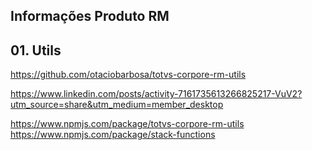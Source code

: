 ## Informações Produto RM

## 01. Utils
https://github.com/otaciobarbosa/totvs-corpore-rm-utils

https://www.linkedin.com/posts/activity-7161735613266825217-VuV2?utm_source=share&utm_medium=member_desktop

https://www.npmjs.com/package/totvs-corpore-rm-utils
https://www.npmjs.com/package/stack-functions 